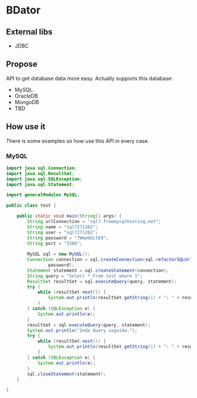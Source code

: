 # BDator
## External libs
 - JDBC
 
## Propose
API to get database data more easy. Actually supports this database:
 - MySQL.
 - OracleDB
 - MongoDB
 - TBD

## How use it
There is some examples so how use this API in every case.

### MySQL
```java
import java.sql.Connection;
import java.sql.ResultSet;
import java.sql.SQLException;
import java.sql.Statement;

import generalModules.MySQL;

public class test {

	public static void main(String[] args) {
		String urlConnection = "sql7.freemysqlhosting.net";
		String name = "sql7271262";
		String user = "sql7271262";
		String password = "7WmwbULtE9";
		String port = "3306";
		
		MySQL sql = new MySQL();
		Connection connection = sql.createConnection(sql.refactorSQLUrlConnection(urlConnection, port, name), user,
				password);
		Statement statement = sql.createStatement(connection);
		String query = "Select * From test where 1";
		ResultSet resultSet = sql.executeQuery(query, statement);
		try {
			while (resultSet.next()) {
				System.out.println(resultSet.getString(1) + ": " + resultSet.getString(2));
			}
		} catch (SQLException e) {
			System.out.println(e);
		}
		resultSet = sql.executeQuery(query, statement);
		System.out.println("2nda Query seguida.");
		try {
			while (resultSet.next()) {
				System.out.println(resultSet.getString(1) + ": " + resultSet.getString(2));
			}
		} catch (SQLException e) {
			System.out.println(e);
		}
		sql.closeStatement(statement);
	}

}

```